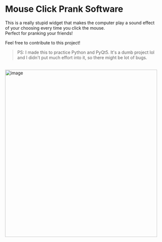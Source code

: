 
# Mouse Click Prank Software

This is a really stupid widget that makes the computer play a sound effect of your choosing every time you click the mouse. <br>
Perfect for pranking your friends!

Feel free to contribute to this project!

> PS: I made this to practice Python and PyQt5. It's a dumb project lol and I didn't put much effort into it, so there might be lot of bugs.

<br>
<img width="495" height="543" alt="image" src="https://github.com/user-attachments/assets/d6ac5599-8f68-43e3-a8e2-9cb995169094" />
<br>
